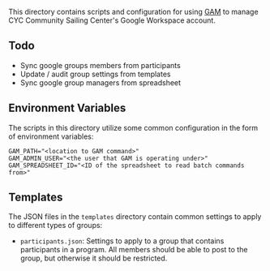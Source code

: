 This directory contains scripts and configuration for using [GAM](https://github.com/GAM-team/GAM) to manage CYC
Community Sailing Center's Google Workspace account.

## Todo

* Sync google groups members from participants
* Update / audit group settings from templates
* Sync google group managers from spreadsheet

## Environment Variables

The scripts in this directory utilize some common configuration in the form of environment variables:

```
GAM_PATH="<location to GAM command>"
GAM_ADMIN_USER="<the user that GAM is operating under>"
GAM_SPREADSHEET_ID="<ID of the spreadsheet to read batch commands from>"
```

## Templates

The JSON files in the `templates` directory contain common settings to apply to different types of groups:

* `participants.json`: Settings to apply to a group that contains participants in a program. All members should be able
  to post to the group, but otherwise it should be restricted.
